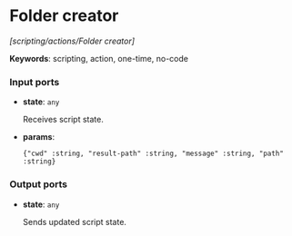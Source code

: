 # Folder creator

_[scripting/actions/Folder creator]_

__Keywords__: scripting, action, one-time, no-code

### Input ports

* __state__: ` any `

    Receives script state.


* __params__: 
    ```
    {"cwd" :string, "result-path" :string, "message" :string, "path" :string}
    ```

### Output ports

* __state__: ` any `

    Sends updated script state.

